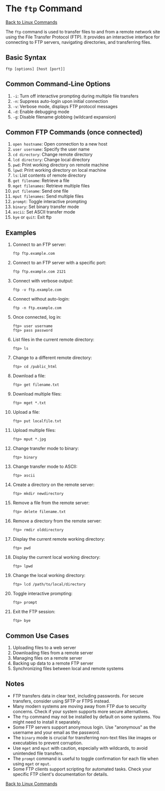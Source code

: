 # The `ftp` Command

[Back to Linux Commands](../readme.md)

The `ftp` command is used to transfer files to and from a remote network site using the File Transfer Protocol (FTP). It provides an interactive interface for connecting to FTP servers, navigating directories, and transferring files.

## Basic Syntax

```
ftp [options] [host [port]]
```

## Common Command-Line Options

1. `-i`: Turn off interactive prompting during multiple file transfers
2. `-n`: Suppress auto-login upon initial connection
3. `-v`: Verbose mode, displays FTP protocol messages
4. `-d`: Enable debugging mode
5. `-g`: Disable filename globbing (wildcard expansion)

## Common FTP Commands (once connected)

1. `open hostname`: Open connection to a new host
2. `user username`: Specify the user name
3. `cd directory`: Change remote directory
4. `lcd directory`: Change local directory
5. `pwd`: Print working directory on remote machine
6. `lpwd`: Print working directory on local machine
7. `ls`: List contents of remote directory
8. `get filename`: Retrieve a file
9. `mget filenames`: Retrieve multiple files
10. `put filename`: Send one file
11. `mput filenames`: Send multiple files
12. `prompt`: Toggle interactive prompting
13. `binary`: Set binary transfer mode
14. `ascii`: Set ASCII transfer mode
15. `bye` or `quit`: Exit ftp

## Examples

1. Connect to an FTP server:
   ```
   ftp ftp.example.com
   ```

2. Connect to an FTP server with a specific port:
   ```
   ftp ftp.example.com 2121
   ```

3. Connect with verbose output:
   ```
   ftp -v ftp.example.com
   ```

4. Connect without auto-login:
   ```
   ftp -n ftp.example.com
   ```

5. Once connected, log in:
   ```
   ftp> user username
   ftp> pass password
   ```

6. List files in the current remote directory:
   ```
   ftp> ls
   ```

7. Change to a different remote directory:
   ```
   ftp> cd /public_html
   ```

8. Download a file:
   ```
   ftp> get filename.txt
   ```

9. Download multiple files:
   ```
   ftp> mget *.txt
   ```

10. Upload a file:
    ```
    ftp> put localfile.txt
    ```

11. Upload multiple files:
    ```
    ftp> mput *.jpg
    ```

12. Change transfer mode to binary:
    ```
    ftp> binary
    ```

13. Change transfer mode to ASCII:
    ```
    ftp> ascii
    ```

14. Create a directory on the remote server:
    ```
    ftp> mkdir newdirectory
    ```

15. Remove a file from the remote server:
    ```
    ftp> delete filename.txt
    ```

16. Remove a directory from the remote server:
    ```
    ftp> rmdir olddirectory
    ```

17. Display the current remote working directory:
    ```
    ftp> pwd
    ```

18. Display the current local working directory:
    ```
    ftp> lpwd
    ```

19. Change the local working directory:
    ```
    ftp> lcd /path/to/local/directory
    ```

20. Toggle interactive prompting:
    ```
    ftp> prompt
    ```

21. Exit the FTP session:
    ```
    ftp> bye
    ```

## Common Use Cases

1. Uploading files to a web server
2. Downloading files from a remote server
3. Managing files on a remote server
4. Backing up data to a remote FTP server
5. Synchronizing files between local and remote systems

## Notes

- FTP transfers data in clear text, including passwords. For secure transfers, consider using SFTP or FTPS instead.
- Many modern systems are moving away from FTP due to security concerns. Check if your system supports more secure alternatives.
- The `ftp` command may not be installed by default on some systems. You might need to install it separately.
- Some FTP servers support anonymous login. Use "anonymous" as the username and your email as the password.
- The `binary` mode is crucial for transferring non-text files like images or executables to prevent corruption.
- Use `mget` and `mput` with caution, especially with wildcards, to avoid unintended file transfers.
- The `prompt` command is useful to toggle confirmation for each file when using `mget` or `mput`.
- Some FTP clients support scripting for automated tasks. Check your specific FTP client's documentation for details.

[Back to Linux Commands](../readme.md)
